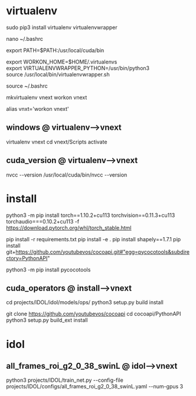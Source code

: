 # virtualenv
sudo pip3 install virtualenv virtualenvwrapper

nano ~/.bashrc

export PATH=$PATH:/usr/local/cuda/bin

export WORKON_HOME=$HOME/.virtualenvs  
export VIRTUALENVWRAPPER_PYTHON=/usr/bin/python3  
source /usr/local/bin/virtualenvwrapper.sh  

source ~/.bashrc

mkvirtualenv vnext
workon vnext

alias vnxt='workon vnext'


<a id="windows___virtualenv_"></a>
## windows       @ virtualenv-->vnext
virtualenv vnext
cd vnext/Scripts
activate

## cuda_version       @ virtualenv-->vnext
nvcc --version
/usr/local/cuda/bin/nvcc --version

# install

python3 -m pip install torch==1.10.2+cu113 torchvision==0.11.3+cu113 torchaudio===0.10.2+cu113 -f https://download.pytorch.org/whl/torch_stable.html

pip install -r requirements.txt
pip install -e .
pip install shapely==1.7.1
pip install git+https://github.com/youtubevos/cocoapi.git#"egg=pycocotools&subdirectory=PythonAPI"

python3 -m pip install pycocotools

## cuda_operators       @ install-->vnext
cd projects/IDOL/idol/models/ops/
python3 setup.py build install

git clone https://github.com/youtubevos/cocoapi
cd cocoapi/PythonAPI
python3 setup.py build_ext install


# idol
## all_frames_roi_g2_0_38_swinL       @ idol-->vnext
python3 projects/IDOL/train_net.py --config-file projects/IDOL/configs/all_frames_roi_g2_0_38_swinL.yaml --num-gpus 3 




















